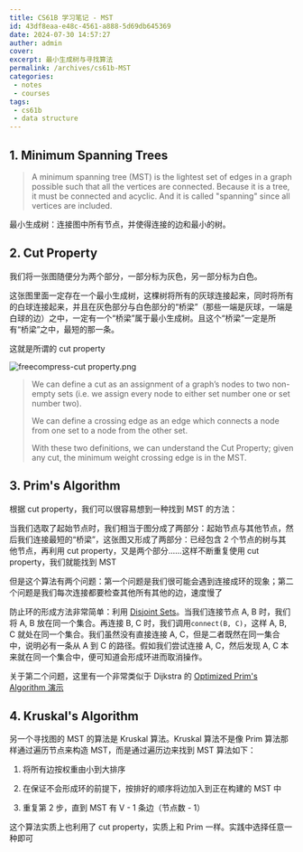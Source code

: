 ```yaml
---
title: CS61B 学习笔记 - MST
id: 43df8eaa-e48c-4561-a888-5d69db645369
date: 2024-07-30 14:57:27
auther: admin
cover: 
excerpt: 最小生成树与寻找算法
permalink: /archives/cs61b-MST
categories:
 - notes
 - courses
tags: 
 - cs61b
 - data structure
---
```


## 1\. Minimum Spanning Trees

> A minimum spanning tree (MST) is the lightest set of edges in a graph possible such that all the vertices are connected. Because it is a tree, it must be connected and acyclic. And it is called "spanning" since all vertices are included.

最小生成树：连接图中所有节点，并使得连接的边和最小的树。

  

## 2\. Cut Property

我们将一张图随便分为两个部分，一部分标为灰色，另一部分标为白色。

这张图里面一定存在一个最小生成树，这棵树将所有的灰球连接起来，同时将所有的白球连接起来，并且在灰色部分与白色部分的“桥梁”（那些一端是灰球，一端是白球的边）之中，一定有一个“桥梁”属于最小生成树。且这个“桥梁”一定是所有“桥梁”之中，最短的那一条。

这就是所谓的 cut property

![freecompress-cut property.png](/upload/freecompress-cut%20property.png)

> We can define a cut as an assignment of a graph’s nodes to two non-empty sets (i.e. we assign every node to either set number one or set number two).
> 
> We can define a crossing edge as an edge which connects a node from one set to a node from the other set.
> 
> With these two definitions, we can understand the Cut Property; given any cut, the minimum weight crossing edge is in the MST.

  

## 3\. Prim's Algorithm

根据 cut property，我们可以很容易想到一种找到 MST 的方法：

当我们选取了起始节点时，我们相当于图分成了两部分：起始节点与其他节点，然后我们连接最短的“桥梁”，这张图又形成了两部分：已经包含 2 个节点的树与其他节点，再利用 cut property，又是两个部分......这样不断重复使用 cut property，我们就能找到 MST

但是这个算法有两个问题：第一个问题是我们很可能会遇到连接成环的现象；第二个问题是我们每次连接都要检查其他所有其他的边，速度慢了

防止环的形成方法非常简单：利用 [Disjoint Sets](https://whalefall.site/archives/cs61b-DisjointSets)。当我们连接节点 A, B 时，我们将 A, B 放在同一个集合。再连接 B, C 时，我们调用`connect(B, C)`，这样 A, B, C 就处在同一个集合。我们虽然没有直接连接 A, C，但是二者既然在同一集合中，说明必有一条从 A 到 C 的路径。假如我们尝试连接 A, C，然后发现 A, C 本来就在同一个集合中，便可知道会形成环进而取消操作。

关于第二个问题，这里有一个非常类似于 Dijkstra 的 [Optimized Prim's Algorithm 演示](https://docs.qq.com/slide/DR3NrUkxmTFBhVXBB)

  

## 4\. Kruskal's Algorithm

另一个寻找图的 MST 的算法是 Kruskal 算法。Kruskal 算法不是像 Prim 算法那样通过遍历节点来构造 MST，而是通过遍历边来找到 MST 算法如下：

1.  将所有边按权重由小到大排序
    
2.  在保证不会形成环的前提下，按排好的顺序将边加入到正在构建的 MST 中
    
3.  重复第 2 步，直到 MST 有 V - 1 条边（节点数 - 1）
    

这个算法实质上也利用了 cut property，实质上和 Prim 一样。实践中选择任意一种即可